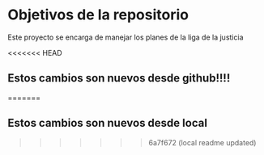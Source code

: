 # Objetivos de la repositorio

Este proyecto se encarga de manejar los planes de la liga de la justicia


<<<<<<< HEAD
## Estos cambios son nuevos desde github!!!!
=======
## Estos cambios son nuevos desde local
>>>>>>> 6a7f672 (local readme updated)
